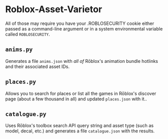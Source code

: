 # Roblox-Asset-Varietor

All of those may require you have your .ROBLOSECURITY cookie either passed as a command-line argument or in a system environmental variable called `ROBLOSECURITY`.

## `anims.py`

Generates a file `anims.json` with _all of_ Rōblox's animation bundle hotlinks and their associated asset IDs.

## `places.py`

Allows you to search for places or list all the games in Rōblox's discover page (about a few thousand in all) and updated `places.json` with it..

## `catalogue.py`

Uses Rōblox's toolbox search API query string and asset type (such as model, decal, etc.) and generates a file `catalogue.json` with the results.
